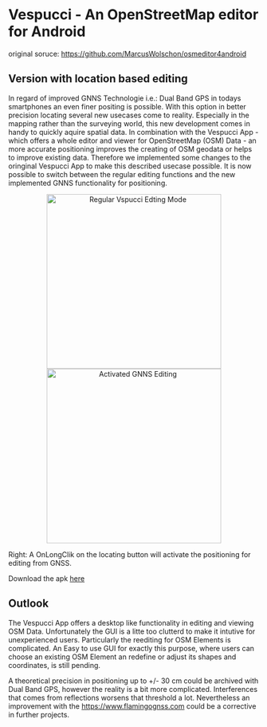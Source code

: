 # Vespucci - An OpenStreetMap editor for Android

original soruce: https://github.com/MarcusWolschon/osmeditor4android

## Version with location based editing

In regard of improved GNNS Technologie i.e.: Dual Band GPS in todays smartphones an even finer positing is possible. With this option in better precision locating several new usecases come to reality. Especially in the mapping rather than the surveying world, this new development comes in handy to quickly aquire spatial data. In combination with the Vespucci App - which offers a whole editor and viewer for OpenStreetMap (OSM) Data - an more accurate positioning improves the creating of OSM geodata or helps to improve existing data. Therefore we implemented some changes to the oringinal Vespucci App to make this described usecase possible. It is now possible to switch between the regular editing functions and the new implemented GNNS functionality for positioning. 



<p align="center">
  <img src="https://i.ibb.co/kQg0zDs/9b048c3f-1113-4f9a-b4f6-18f8307986ee.jpg" width="350" title="Regular Vspucci Edting Mode"">
  <img src="https://i.ibb.co/kQg0zDs/9b048c3f-1113-4f9a-b4f6-18f8307986ee.jpg" width="350" title="Activated GNNS Editing">
</p>
                                                                 
Right: A OnLongClik on the locating button will activate the positioning for editing from GNSS.

Download the apk
[here](https://mega.nz/#!XFZBTIbY!th3IfZJlKsgwzyVfZ8PGl3uXY2uP0ZrnLjmOAi_W5vc)



## Outlook
The Vespucci App offers a desktop like functionality in editing and viewing OSM Data. Unfortunately the GUI is a litte too clutterd to make it intutive for unexperienced users. Particularly the reediting for OSM Elements is complicated. An Easy to use GUI for exactly this purpose, where users can choose an existing OSM Element an redefine or adjust its shapes and coordinates, is still pending.

A theoretical precision in positioning up to +/- 30 cm could be archived with Dual Band GPS, however the reality is a bit more complicated. Interferences that comes from reflections worsens that threshold a lot. Nevertheless an improvement with the https://www.flamingognss.com could be a corrective in further projects.

